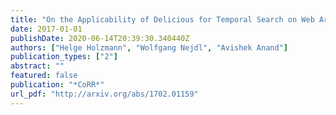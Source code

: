 ```yaml
---
title: "On the Applicability of Delicious for Temporal Search on Web Archives"
date: 2017-01-01
publishDate: 2020-06-14T20:39:30.340440Z
authors: ["Helge Holzmann", "Wolfgang Nejdl", "Avishek Anand"]
publication_types: ["2"]
abstract: ""
featured: false
publication: "*CoRR*"
url_pdf: "http://arxiv.org/abs/1702.01159"
---
```


